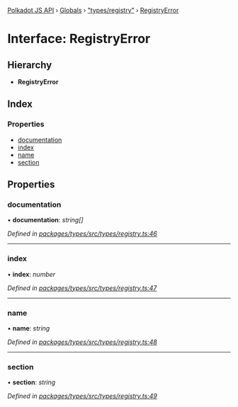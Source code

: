 [Polkadot JS API](../README.md) › [Globals](../globals.md) › ["types/registry"](../modules/_types_registry_.md) › [RegistryError](_types_registry_.registryerror.md)

# Interface: RegistryError

## Hierarchy

* **RegistryError**

## Index

### Properties

* [documentation](_types_registry_.registryerror.md#documentation)
* [index](_types_registry_.registryerror.md#index)
* [name](_types_registry_.registryerror.md#name)
* [section](_types_registry_.registryerror.md#section)

## Properties

###  documentation

• **documentation**: *string[]*

*Defined in [packages/types/src/types/registry.ts:46](https://github.com/polkadot-js/api/blob/dac1df35de/packages/types/src/types/registry.ts#L46)*

___

###  index

• **index**: *number*

*Defined in [packages/types/src/types/registry.ts:47](https://github.com/polkadot-js/api/blob/dac1df35de/packages/types/src/types/registry.ts#L47)*

___

###  name

• **name**: *string*

*Defined in [packages/types/src/types/registry.ts:48](https://github.com/polkadot-js/api/blob/dac1df35de/packages/types/src/types/registry.ts#L48)*

___

###  section

• **section**: *string*

*Defined in [packages/types/src/types/registry.ts:49](https://github.com/polkadot-js/api/blob/dac1df35de/packages/types/src/types/registry.ts#L49)*
